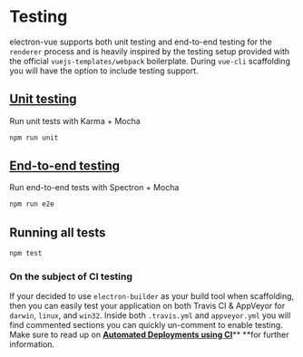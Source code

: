 # Testing

electron-vue supports both unit testing and end-to-end testing for the `renderer` process and is heavily inspired by the testing setup provided with the official `vuejs-templates/webpack` boilerplate. During `vue-cli` scaffolding you will have the option to include testing support.

## [Unit testing](unittesting.md)

Run unit tests with Karma + Mocha

```bash
npm run unit
```

## [End-to-end testing](end-to-end_testing.md)

Run end-to-end tests with Spectron + Mocha

```bash
npm run e2e
```

## Running all tests

```bash
npm test
```

### On the subject of CI testing

If your decided to use `electron-builder` as your build tool when scaffolding, then you can easily test your application on both Travis CI & AppVeyor for `darwin`, `linux`, and `win32`. Inside both `.travis.yml` and `appveyor.yml` you will find commented sections you can quickly un-comment to enable testing. Make sure to read up on [**Automated Deployments using CI**](using-electron-builder.md#automated-deployments-using-ci)** **for further information.

